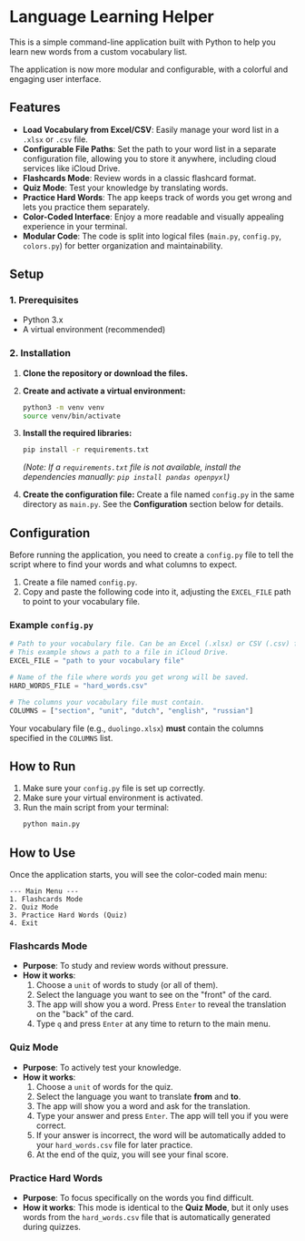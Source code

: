 # Language Learning Helper

This is a simple command-line application built with Python to help you learn new words from a custom vocabulary list.

The application is now more modular and configurable, with a colorful and engaging user interface.

## Features

- **Load Vocabulary from Excel/CSV**: Easily manage your word list in a `.xlsx` or `.csv` file.
- **Configurable File Paths**: Set the path to your word list in a separate configuration file, allowing you to store it anywhere, including cloud services like iCloud Drive.
- **Flashcards Mode**: Review words in a classic flashcard format.
- **Quiz Mode**: Test your knowledge by translating words.
- **Practice Hard Words**: The app keeps track of words you get wrong and lets you practice them separately.
- **Color-Coded Interface**: Enjoy a more readable and visually appealing experience in your terminal.
- **Modular Code**: The code is split into logical files (`main.py`, `config.py`, `colors.py`) for better organization and maintainability.

## Setup

### 1. Prerequisites

- Python 3.x
- A virtual environment (recommended)

### 2. Installation

1.  **Clone the repository or download the files.**

2.  **Create and activate a virtual environment:**
    ```bash
    python3 -m venv venv
    source venv/bin/activate
    ```

3.  **Install the required libraries:**
    ```bash
    pip install -r requirements.txt
    ```
    *(Note: If a `requirements.txt` file is not available, install the dependencies manually: `pip install pandas openpyxl`)*

4.  **Create the configuration file:**
    Create a file named `config.py` in the same directory as `main.py`. See the **Configuration** section below for details.

## Configuration

Before running the application, you need to create a `config.py` file to tell the script where to find your words and what columns to expect.

1.  Create a file named `config.py`.
2.  Copy and paste the following code into it, adjusting the `EXCEL_FILE` path to point to your vocabulary file.

### Example `config.py`

```python
# Path to your vocabulary file. Can be an Excel (.xlsx) or CSV (.csv) file.
# This example shows a path to a file in iCloud Drive.
EXCEL_FILE = "path to your vocabulary file"

# Name of the file where words you get wrong will be saved.
HARD_WORDS_FILE = "hard_words.csv"

# The columns your vocabulary file must contain.
COLUMNS = ["section", "unit", "dutch", "english", "russian"]
```

Your vocabulary file (e.g., `duolingo.xlsx`) **must** contain the columns specified in the `COLUMNS` list.

## How to Run

1.  Make sure your `config.py` file is set up correctly.
2.  Make sure your virtual environment is activated.
3.  Run the main script from your terminal:
    ```bash
    python main.py
    ```

## How to Use

Once the application starts, you will see the color-coded main menu:

```
--- Main Menu ---
1. Flashcards Mode
2. Quiz Mode
3. Practice Hard Words (Quiz)
4. Exit
```

### Flashcards Mode

- **Purpose**: To study and review words without pressure.
- **How it works**:
    1.  Choose a `unit` of words to study (or all of them).
    2.  Select the language you want to see on the "front" of the card.
    3.  The app will show you a word. Press `Enter` to reveal the translation on the "back" of the card.
    4.  Type `q` and press `Enter` at any time to return to the main menu.

### Quiz Mode

- **Purpose**: To actively test your knowledge.
- **How it works**:
    1.  Choose a `unit` of words for the quiz.
    2.  Select the language you want to translate **from** and **to**.
    3.  The app will show you a word and ask for the translation.
    4.  Type your answer and press `Enter`. The app will tell you if you were correct.
    5.  If your answer is incorrect, the word will be automatically added to your `hard_words.csv` file for later practice.
    6.  At the end of the quiz, you will see your final score.

### Practice Hard Words

- **Purpose**: To focus specifically on the words you find difficult.
- **How it works**: This mode is identical to the **Quiz Mode**, but it only uses words from the `hard_words.csv` file that is automatically generated during quizzes.
